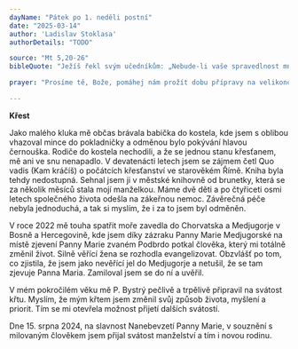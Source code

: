 ```yaml
---
dayName: "Pátek po 1. neděli postní"
date: "2025-03-14"
author: 'Ladislav Stoklasa'
authorDetails: "TODO"

source: "Mt 5,20-26"
bibleQuote: "Ježíš řekl svým učedníkům: „Nebude-li vaše spravedlnost mnohem dokonalejší než spravedlnost učitelů Zákona a farizeů, do nebeského království nevejdete. Slyšeli jste, že bylo řečeno předkům: »Nezabiješ.« Kdo by zabil propadne soudu. Ale já vám říkám: Každý, kdo se na svého bratra hněvá, propadne soudu; kdo svého bratra tupí, propadne veleradě; a kdo ho zatracuje, propadne pekelnému ohni. Přinášíš-li tedy svůj dar k oltáři a tam si vzpomeneš, že tvůj bratr má něco proti tobě, nech tam svůj dar před oltářem a jdi se napřed smířit se svým bratrem, teprve potom přijď a obětuj svůj dar. Dohodni se rychle se svým protivníkem, dokud jsi s ním na cestě, aby tě tvůj protivník neodevzdal soudci a soudce služebníkovi, a byl bys uvržen do žaláře. Amen, pravím ti: Nevyjdeš odtamtud, dokud nezaplatíš do posledního halíře.“"

prayer: "Prosíme tě, Bože, pomáhej nám prožít dobu přípravy na velikonoce s vnitřní opravdovostí, aby postní kázeň, o kterou církev v této době usiluje, přinesla všem užitek pro duši. Skrze tvého Syna…"

---
```


**Křest** 

Jako malého kluka mě občas brávala babička do kostela, kde jsem s oblibou vhazoval mince do pokladničky a odměnou bylo pokývání hlavou černouška. Rodiče do kostela nechodili, a že se jednou stanu křesťanem, mě ani ve snu nenapadlo. V devatenácti letech jsem se zájmem četl Quo vadis (Kam kráčíš) o počátcích křesťanství ve starověkém Římě. Kniha byla tehdy nedostupná. Sehnal jsem ji v městské knihovně od brunetky, která se za několik měsíců stala mojí manželkou. Máme dvě děti a po čtyřiceti osmi letech společného života odešla na zákeřnou nemoc. Závěrečná péče nebyla jednoduchá, a tak si myslím, že i za to jsem byl odměněn. 

V roce 2022 mě touha spatřit moře zavedla do Chorvatska a Medjugorje v Bosně a Hercegovině, kde jsem díky zázraku Panny Marie Medjugorské na místě zjevení Panny Marie zvaném Podbrdo potkal člověka, který mi totálně změnil život. Silně věřící žena se rozhodla evangelizovat. Obzvlášť po tom, co zjistila, že jsem jako nevěřící jel do Medjugorje a netušil, že se tam zjevuje Panna Maria. Zamiloval jsem se do ní a uvěřil. 

V mém pokročilém věku mě P. Bystrý pečlivě a trpělivě připravil na svátost křtu. Myslím, že mým křtem jsem změnil svůj způsob života, myšlení a priorit. Tím se mi otevřela možnost přijetí dalších svátostí. 

Dne 15. srpna 2024, na slavnost Nanebevzetí Panny Marie, v souznění s milovaným člověkem jsem přijal svátost manželství a tím i novou rodinu.
